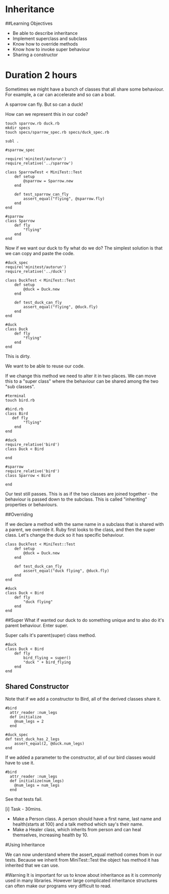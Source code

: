 # Inheritance

##Learning Objectives

- Be able to describe inheritance
- Implement superclass and subclass
- Know how to override methods
- Know how to invoke super behaviour
- Sharing a constructor

# Duration 2 hours

Sometimes we might have a bunch of classes that all share some behaviour. For example, a car can accelerate and so can a boat.

A sparrow can fly. But so can a duck!

How can we represent this in our code?

```
touch sparrow.rb duck.rb
mkdir specs
touch specs/sparrow_spec.rb specs/duck_spec.rb

subl .

#sparrow_spec

require('minitest/autorun')
require_relative('../sparrow')

class SparrowTest < MiniTest::Test
	def setup
		@sparrow = Sparrow.new
	end

	def test_sparrow_can_fly
		assert_equal("flying", @sparrow.fly)
	end
end

#sparrow
class Sparrow
	def fly
		"flying"
	end
end

```

Now if we want our duck to fly what do we do? The simplest solution is that we can copy and paste the code.

```
#duck_spec
require('minitest/autorun')
require_relative('../duck')

class DuckTest < MiniTest::Test
	def setup
		@duck = Duck.new
	end

	def test_duck_can_fly
		assert_equal("flying", @duck.fly)
	end
end

#duck
class Duck
	def fly
		"flying"
	end
end

```
This is dirty.

We want to be able to reuse our code.

If we change this method we need to alter it in two places. We can move this to a "super class" where the behaviour can be shared among the two "sub classes".

```
#terminal
touch bird.rb

#bird.rb
class Bird
   def fly
		"flying"
	end
end

#duck
require_relative('bird')
class Duck < Bird

end

#sparrow
require_relative('bird')
class Sparrow < Bird

end

```
Our test still passes. This is as if the two classes are joined together - the behaviour is passed down to the subclass. This is called "inheriting" properties or behaviours.

##Overriding

If we declare a method with the same name in a subclass that is shared with a parent, we override it.  Ruby first looks to the class, and then the super class.  Let's change the duck so it has specific behaviour.
```
class DuckTest < MiniTest::Test
	def setup
		@duck = Duck.new
	end

	def test_duck_can_fly
		assert_equal("duck flying", @duck.fly)
	end
end
```

```
#duck
class Duck < Bird
	def fly
		"duck flying"
	end
end
```
##Super
What if wanted our duck to do something unique and to also do it's parent behaviour.  Enter super.

Super calls it's parent(super) class method.
```
#duck
class Duck < Bird
	def fly
		bird_flying = super()
		"duck " + bird_flying
	end
end
```


## Shared Constructor

Note that if we add a constructor to Bird, all of the derived classes share it.

```
#bird
  attr_reader :num_legs
  def initialize
    @num_legs = 2
  end

#duck_spec
def test_duck_has_2_legs
	assert_equal(2, @duck.num_legs)
end
```
If we added a parameter to the constructor, all of our bird classes would have to use it.

```
#bird
  attr_reader :num_legs
  def initialize(num_legs)
    @num_legs = num_legs
  end
```

See that tests fail.


[i] Task - 30mins.  
- Make a Person class.  A person should have a first name, last name and health(starts at 100) and a talk method which say's their name.
- Make a Healer class, which inherits from person and can heal themselves, increasing health by 10.

#Using Inheritance

We can now understand where the assert_equal method comes from in our tests.  Because we inherit from MiniTest::Test the object has method it has inherited that we can use.  

#Warning
It is important for us to know about inheritance as it is commonly used in many libraries.  However large complicated inheritance structures can often make our programs very difficult to read.
